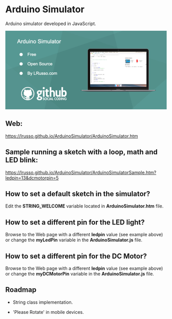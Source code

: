 # Arduino Simulator

Arduino simulator developed in JavaScript.

![alt screenshot](https://raw.githubusercontent.com/lrusso/ArduinoSimulator/master/ArduinoSimulator.png)

## Web:

https://lrusso.github.io/ArduinoSimulator/ArduinoSimulator.htm

## Sample running a sketch with a loop, math and LED blink:

https://lrusso.github.io/ArduinoSimulator/ArduinoSimulatorSample.htm?ledpin=13&dcmotorpin=5

## How to set a default sketch in the simulator?

Edit the **STRING_WELCOME** variable located in **ArduinoSimulator.htm** file.

## How to set a different pin for the LED light?

Browse to the Web page with a different **ledpin** value (see example above) or change the **myLedPin** variable in the **ArduinoSimulator.js** file.

## How to set a different pin for the DC Motor?

Browse to the Web page with a different **ledpin** value (see example above) or change the **myDCMotorPin** variable in the **ArduinoSimulator.js** file.

## Roadmap

* String class implementation.

* 'Please Rotate' in mobile devices.
